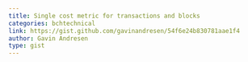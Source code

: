 ```yaml
---
title: Single cost metric for transactions and blocks
categories: bchtechnical
link: https://gist.github.com/gavinandresen/54f6e24b830781aae1f4
author: Gavin Andresen
type: gist
---
```


